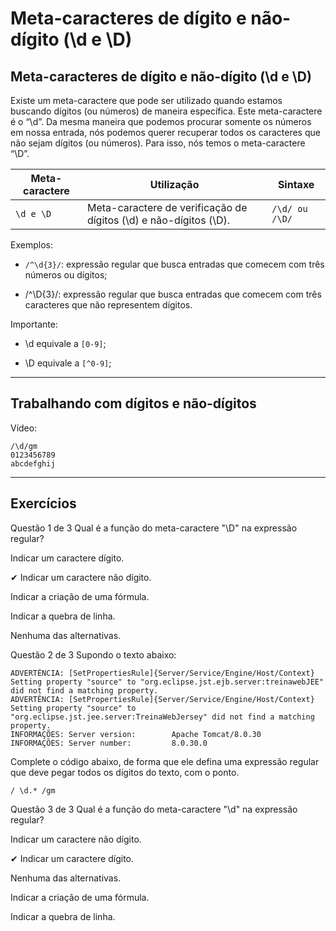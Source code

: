 # Meta-caracteres de dígito e não-dígito (\d e \D)

## Meta-caracteres de dígito e não-dígito (\d e \D)
Existe um meta-caractere que pode ser utilizado quando estamos buscando dígitos (ou números) de maneira específica. Este meta-caractere é o “\d”. Da mesma maneira que podemos procurar somente os números em nossa entrada, nós podemos querer recuperar todos os caracteres que não sejam dígitos (ou números). Para isso, nós temos o meta-caractere “\D”.

| Meta-caractere | Utilização | Sintaxe |
| -------------- | ---------- | ------- |
| `\d e \D` | Meta-caractere de verificação de dígitos (\d) e não-dígitos (\D). | `/\d/ ou /\D/` |

Exemplos:

+ `/^\d{3}/`: expressão regular que busca entradas que comecem com três números ou dígitos;

- /^\D{3}/: expressão regular que busca entradas que comecem com três caracteres que não representem dígitos.

Importante:

- \d equivale a `[0-9]`;

- \D equivale a `[^0-9]`;

---

## Trabalhando com dígitos e não-dígitos

Vídeo: 

```
/\d/gm
0123456789
abcdefghij
```

---

## Exercícios


Questão 1 de 3
Qual é a função do meta-caractere "\D" na expressão regular?

Indicar um caractere dígito.

✔ Indicar um caractere não dígito.

Indicar a criação de uma fórmula.

Indicar a quebra de linha.

Nenhuma das alternativas.


Questão 2 de 3
Supondo o texto abaixo:

```
ADVERTÊNCIA: [SetPropertiesRule]{Server/Service/Engine/Host/Context} Setting property "source" to "org.eclipse.jst.ejb.server:treinawebJEE" did not find a matching property.
ADVERTÊNCIA: [SetPropertiesRule]{Server/Service/Engine/Host/Context} Setting property "source" to "org.eclipse.jst.jee.server:TreinaWebJersey" did not find a matching property.
INFORMAÇÕES: Server version:        Apache Tomcat/8.0.30
INFORMAÇÕES: Server number:         8.0.30.0
```

Complete o código abaixo, de forma que ele defina uma expressão regular que deve pegar todos os dígitos do texto, com o ponto.

`/ \d.* /gm`


Questão 3 de 3
Qual é a função do meta-caractere "\d" na expressão regular?

Indicar um caractere não dígito.

✔ Indicar um caractere dígito.

Nenhuma das alternativas.

Indicar a criação de uma fórmula.

Indicar a quebra de linha.